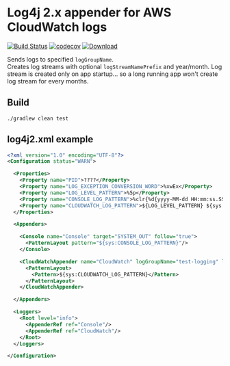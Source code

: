 # Log4j 2.x appender for AWS CloudWatch logs

[![Build Status](https://travis-ci.org/sensefly-sa/log4j-cloudwatch-appender.svg?branch=master)](https://travis-ci.org/sensefly-sa/log4j-cloudwatch-appender)
[![codecov](https://codecov.io/gh/sensefly-sa/log4j-cloudwatch-appender/branch/master/graph/badge.svg)](https://codecov.io/gh/sensefly-sa/log4j-cloudwatch-appender)
[ ![Download](https://api.bintray.com/packages/sensefly/maven/log4j-cloudwatch-appender/images/download.svg) ](https://bintray.com/sensefly/maven/log4j-cloudwatch-appender/_latestVersion)


Sends logs to specified `logGroupName`.   
Creates log streams with optional `logStreamNamePrefix` and year/month. 
Log stream is created only on app startup... so a long running app won't create log stream for every months. 


## Build

```
./gradlew clean test
```

## log4j2.xml example

```xml
<?xml version="1.0" encoding="UTF-8"?>
<Configuration status="WARN">

  <Properties>
    <Property name="PID">????</Property>
    <Property name="LOG_EXCEPTION_CONVERSION_WORD">%xwEx</Property>
    <Property name="LOG_LEVEL_PATTERN">%5p</Property>
    <Property name="CONSOLE_LOG_PATTERN">%clr{%d{yyyy-MM-dd HH:mm:ss.SSS}}{faint} %clr{${LOG_LEVEL_PATTERN}}%clr{${sys:PID}}{magenta} %clr{---}{faint} %clr{[%15.15t]}{faint} %clr{%-40.40c{1.}}{cyan} %clr{:}{faint}%m%n${sys:LOG_EXCEPTION_CONVERSION_WORD}</Property>
    <Property name="CLOUDWATCH_LOG_PATTERN">${LOG_LEVEL_PATTERN} ${sys:PID} --- [%t]%-40.40c{1.} : %m%n${sys:LOG_EXCEPTION_CONVERSION_WORD}</Property>
  </Properties>

  <Appenders>

    <Console name="Console" target="SYSTEM_OUT" follow="true">
      <PatternLayout pattern="${sys:CONSOLE_LOG_PATTERN}"/>
    </Console>

    <CloudWatchAppender name="CloudWatch" logGroupName="test-logging" logStreamNamePrefix="logging">
      <PatternLayout>
        <Pattern>${sys:CLOUDWATCH_LOG_PATTERN}</Pattern>
      </PatternLayout>
    </CloudWatchAppender>

  </Appenders>

  <Loggers>
    <Root level="info">
      <AppenderRef ref="Console"/>
      <AppenderRef ref="CloudWatch"/>
    </Root>
  </Loggers>

</Configuration>

```

